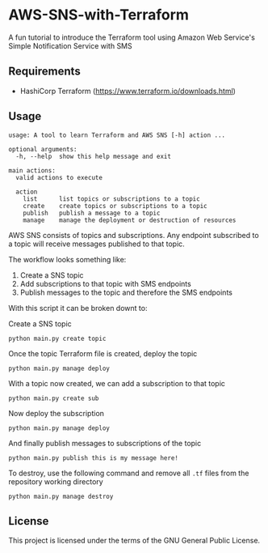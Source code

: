 # AWS-SNS-with-Terraform
A fun tutorial to introduce the Terraform tool using Amazon Web Service's Simple Notification Service with SMS

## Requirements
- HashiCorp Terraform (https://www.terraform.io/downloads.html)

## Usage
```
usage: A tool to learn Terraform and AWS SNS [-h] action ...

optional arguments:
  -h, --help  show this help message and exit

main actions:
  valid actions to execute

  action
    list      list topics or subscriptions to a topic
    create    create topics or subscriptions to a topic
    publish   publish a message to a topic
    manage    manage the deployment or destruction of resources
```

AWS SNS consists of topics and subscriptions. Any endpoint subscribed to a topic will receive messages published to that topic.

The workflow looks something like:
1. Create a SNS topic
2. Add subscriptions to that topic with SMS endpoints
3. Publish messages to the topic and therefore the SMS endpoints

With this script it can be broken downt to:

Create a SNS topic
```
python main.py create topic
```

Once the topic Terraform file is created, deploy the topic
```
python main.py manage deploy
```

With a topic now created, we can add a subscription to that topic
```
python main.py create sub
```

Now deploy the subscription
```
python main.py manage deploy
```

And finally publish messages to subscriptions of the topic
```
python main.py publish this is my message here!
```

To destroy, use the following command and remove all `.tf` files from the repository working directory
```
python main.py manage destroy
```

## License
This project is licensed under the terms of the GNU General Public License.

